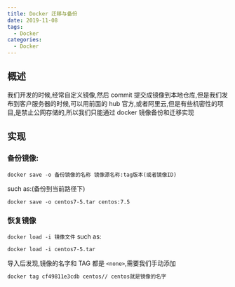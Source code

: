 ```yaml
---
title: Docker 迁移与备份
date: 2019-11-08
tags:
  - Docker
categories:
  - Docker
---
```


## 概述

我们开发的时候,经常自定义镜像,然后 commit 提交成镜像到本地仓库,但是我们发布到客户服务器的时候,可以用前面的 hub 官方,或者阿里云,但是有些机密性的项目,是禁止公网存储的,所以我们只能通过 docker 镜像备份和迁移实现

## 实现

### 备份镜像:

`docker save -o 备份镜像的名称 镜像源名称:tag版本(或者镜像ID)`

such as:(备份到当前路径下)

`docker save -o centos7-5.tar centos:7.5`

### 恢复镜像

`docker load -i 镜像文件`
such as:

`docker load -i centos7-5.tar`

导入后发现,镜像的名字和 TAG 都是 `<none>`,需要我们手动添加

```bash
docker tag cf49811e3cdb centos// centos就是镜像的名字
```
